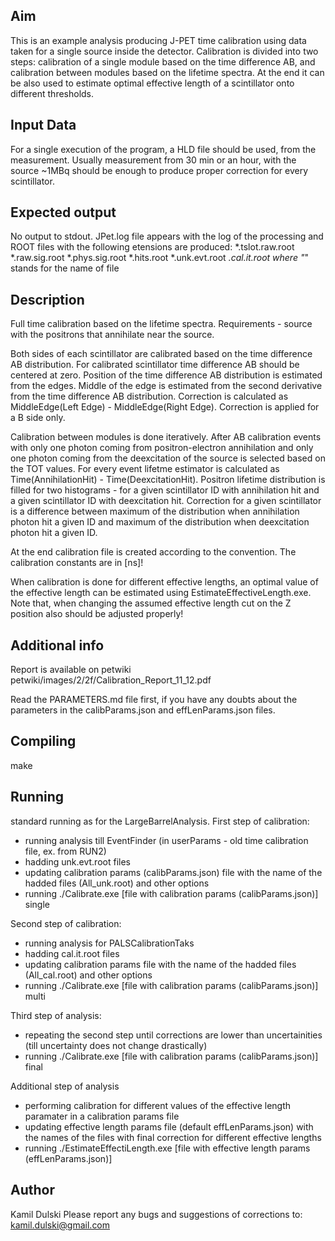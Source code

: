 Aim
---
This is an example analysis producing J-PET time calibration using data taken for a single source inside the detector. Calibration is divided into two steps: calibration of a single module based on the time difference AB, and calibration between modules based on the lifetime spectra.
At the end it can be also used to estimate optimal effective length of a scintillator onto different thresholds.

Input Data
-----------
For a single execution of the program, a HLD file should be used, from the measurement. Usually measurement from 30 min or an hour, with the source ~1MBq should be enough to produce proper correction for every scintillator.

Expected output
---------------
No output to stdout.
JPet.log file appears with the log of the processing and ROOT files with the following etensions are produced:
 *.tslot.raw.root
 *.raw.sig.root
 *.phys.sig.root
 *.hits.root
 *.unk.evt.root
 *.cal.it.root
where "*" stands for the name of file

Description
--------------
Full time calibration based on the lifetime spectra. 
Requirements - source with the positrons that annihilate near the source.

Both sides of each scintillator are calibrated based on the time difference AB distribution. For calibrated scintillator time difference AB should be centered at zero.
Position of the time difference AB distribution is estimated from the edges. Middle of the edge is estimated from the second derivative from the time difference AB distribution. Correction is calculated as MiddleEdge(Left Edge) - MiddleEdge(Right Edge).
Correction is applied for a B side only.

Calibration between modules is done iteratively. After AB calibration events with only one photon coming from positron-electron annihilation and only one photon coming from the deexcitation of the source is selected based on the TOT values. For every event lifetme estimator is calculated as Time(AnnihilationHit) - Time(DeexcitationHit). Positron lifetime distribution is filled for two histograms - for a given scintillator ID with annihilation hit and a given scintillator ID with deexcitation hit. Correction for a given scintillator is a difference between maximum of the distribution when annihilation photon hit a given ID and maximum of the distribution when deexcitation photon hit a given ID.

At the end calibration file is created according to the convention. The calibration constants are in [ns]!

When calibration is done for different effective lengths, an optimal value of the effective length can be estimated using EstimateEffectiveLength.exe.
Note that, when changing the assumed effective length cut on the Z position also should be adjusted properly!

Additional info
--------------
Report is available on petwiki
petwiki/images/2/2f/Calibration_Report_11_12.pdf

Read the PARAMETERS.md file first, if you have any doubts about the parameters in the calibParams.json and effLenParams.json files.

Compiling 
------------
make

Running
------------
standard running as for the LargeBarrelAnalysis.
First step of calibration:
- running analysis till EventFinder (in userParams - old time calibration file, ex. from RUN2)
- hadding unk.evt.root files
- updating calibration params (calibParams.json) file with the name of the hadded files (All_unk.root) and other options
- running ./Calibrate.exe [file with calibration params (calibParams.json)] single

Second step of calibration:
- running analysis for PALSCalibrationTaks
- hadding cal.it.root files
- updating calibration params file with the name of the hadded files (All_cal.root) and other options
- running ./Calibrate.exe [file with calibration params (calibParams.json)] multi

Third step of analysis:
- repeating the second step until corrections are lower than uncertainities (till uncertainty does not change drastically)
- running ./Calibrate.exe [file with calibration params (calibParams.json)] final

Additional step of analysis
- performing calibration for different values of the effective length paramater in a calibration params file
- updating effective length params file (default effLenParams.json) with the names of the files with final correction for different effective lengths
- running ./EstimateEffectiLength.exe [file with effective length params (effLenParams.json)]

Author
------------
Kamil Dulski
Please report any bugs and suggestions of corrections to: <kamil.dulski@gmail.com>
